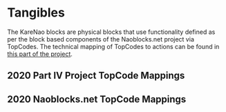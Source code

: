 # Tangibles
The KareNao blocks are physical blocks that use functionality defined as per the block based components of the Naoblocks.net project via TopCodes. The technical mapping of TopCodes to actions can be found in [this part of the project](../client/src/app/tangible-editor/tangible-editor.component.ts).

## 2020 Part IV Project TopCode Mappings


## 2020 Naoblocks.net TopCode Mappings


